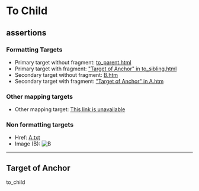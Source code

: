 # To Child

## assertions

### Formatting Targets

* Primary target without fragment: [to_parent.html](a/to_parent.md)
* Primary target with fragment: ["Target of Anchor" in to_sibling.html](b/to_sibling.md#target-of-anchor)
* Secondary target without fragment: [B.htm](b/B.markdown)
* Secondary target with fragment: ["Target of Anchor" in A.htm](a/A.markdown#target-of-anchor)

### Other mapping targets

* Other mapping target: [This link is unavailable](a/A.yaml)

### Non formatting targets

* Href: [A.txt](a/A.txt)
* Image (B): ![B](b/B.png)


---

## Target of Anchor

to_child